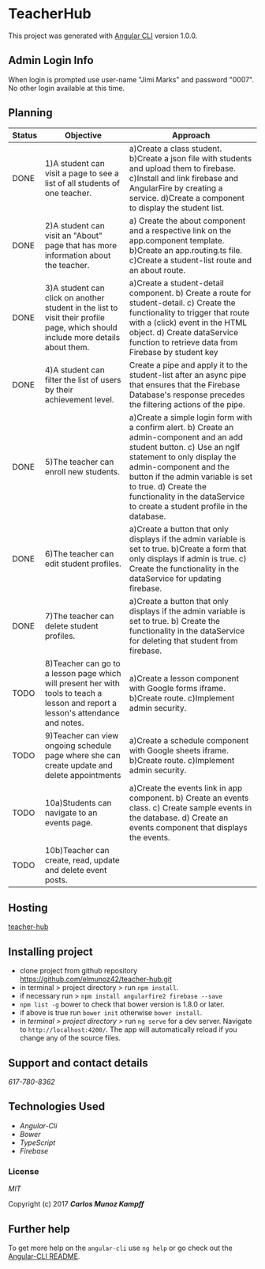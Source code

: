 # TeacherHub

This project was generated with [Angular CLI](https://github.com/angular/angular-cli) version 1.0.0.

## Admin Login Info

When login is prompted use user-name "Jimi Marks" and password "0007". No other login available at this time.

## Planning
|Status|Objective |Approach|
|------|----------|--------|
|DONE|1)A student can visit a page to see a list of all students of one teacher.|a)Create a class student. b)Create a json file with students and upload them to firebase. c)Install and link firebase and AngularFire by creating a service. d)Create a component to display the student list.
|DONE|2)A student can visit an "About" page that has more information about the teacher.|a) Create the about component and a respective link on the app.component template. b)Create an app.routing.ts file. c)Create a student-list route and an about route.|
|DONE|3)A student can click on another student in the list to visit their profile page, which should include more details about them.|a)Create a student-detail component. b) Create a route for student-detail. c) Create the functionality to trigger that route with a (click) event in the HTML object. d) Create dataService function to retrieve data from Firebase by student key |
|DONE|4)A student can filter the list of users by their achievement level.|Create a pipe and apply it to the student-list after an async pipe that ensures that the Firebase Database's response precedes the filtering actions of the pipe.|
|DONE|5)The teacher can enroll new students. |a)Create a simple login form with a confirm alert. b) Create an admin-component and an add student button. c) Use an ngIf statement to only display the admin-component and the button if the admin variable is set to true. d) Create the functionality in the dataService to create a student profile in the database.|
|DONE|6)The teacher can edit student profiles.|a)Create a button that only displays if the admin variable is set to true. b)Create a form that only displays if admin is true. c) Create the functionality in the dataService for updating firebase.|
|DONE|7)The teacher can delete student profiles.|a)Create a button that only displays if the admin variable is set to true. b) Create the functionality in the dataService for deleting that student from firebase.|
|TODO|8)Teacher can go to a lesson page which will present her with tools to teach a lesson and report a lesson's attendance and notes.|a)Create a lesson component with Google forms iframe. b)Create route. c)Implement admin security.|
|TODO|9)Teacher can view ongoing schedule page where she can create update and delete appointments|a)Create a schedule component with Google sheets iframe. b)Create route. c)Implement admin security.|
|TODO|10a)Students can navigate to an events page. |a)Create the events link in app component. b) Create an events class. c) Create sample events in the database. d) Create an events component that displays the events.|
|TODO|10b)Teacher can create, read, update and delete event posts.||


## Hosting

 [teacher-hub](https://teacher-hub.firebaseapp.com/)
## Installing project

* clone project from github repository https://github.com/elmunoz42/teacher-hub.git
* in terminal  > project directory > run `npm install`.
* if necessary run > `npm install angularfire2 firebase --save`
* `npm list -g` bower to check that bower version is 1.8.0 or later.
* if above is true run `bower init` otherwise `bower install`.
* in _terminal  > project directory >_ run `ng serve` for a dev server. Navigate to `http://localhost:4200/`. The app will automatically reload if you change any of the source files.

## Support and contact details

_617-780-8362_

## Technologies Used

* _Angular-Cli_
* _Bower_
* _TypeScript_
* _Firebase_

### License

*MIT*

Copyright (c) 2017 **_Carlos Munoz Kampff_**

## Further help

To get more help on the `angular-cli` use `ng help` or go check out the [Angular-CLI README](https://github.com/angular/angular-cli/blob/master/README.md).
